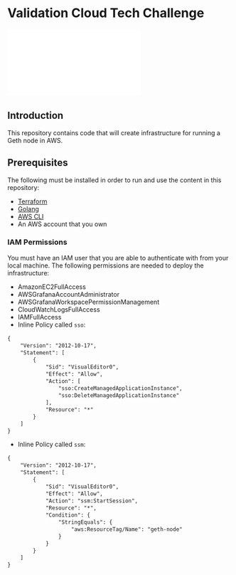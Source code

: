 # Validation Cloud Tech Challenge

![Architecture](/images/geth_node.pdf)

## Introduction
This repository contains code that will create infrastructure for running a Geth node in AWS.

## Prerequisites
The following must be installed in order to run and use the content in this repository:
* [Terraform](https://www.terraform.io/)
* [Golang](https://go.dev/)
* [AWS CLI](https://aws.amazon.com/cli/)
* An AWS account that you own

### IAM Permissions
You must have an IAM user that you are able to authenticate with from your local machine. The following permissions are needed to deploy the infrastructure:
* AmazonEC2FullAccess
* AWSGrafanaAccountAdministrator
* AWSGrafanaWorkspacePermissionManagement
* CloudWatchLogsFullAccess
* IAMFullAccess
* Inline Policy called `sso`:
```
{
    "Version": "2012-10-17",
    "Statement": [
        {
            "Sid": "VisualEditor0",
            "Effect": "Allow",
            "Action": [
                "sso:CreateManagedApplicationInstance",
                "sso:DeleteManagedApplicationInstance"
            ],
            "Resource": "*"
        }
    ]
}
```

* Inline Policy called `ssm`:
```
{
    "Version": "2012-10-17",
    "Statement": [
        {
            "Sid": "VisualEditor0",
            "Effect": "Allow",
            "Action": "ssm:StartSession",
            "Resource": "*",
            "Condition": {
                "StringEquals": {
                    "aws:ResourceTag/Name": "geth-node"
                }
            }
        }
    ]
}
```
